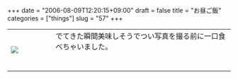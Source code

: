 +++
date = "2006-08-09T12:20:15+09:00"
draft = false
title = "お昼ご飯"
categories = ["things"]
slug = "57"
+++

<table width="100%">
	<tr>
		<td width="20%" valign="middle">
			<a href="https://keruru.net/images/44d9fd2eda7c8-img017.html" onclick="window.open('https://keruru.net/images/44d9fd2eda7c8-img017.html','popup','width=640,height=480,scrollbars=no,resizable=no,toolbar=no,directories=no,location=no,menubar=no,status=no'); return false"><img src="https://keruru.net/images/44d9fd2eda7c8-thumb_img017.jpg" border="0" /></a>
		</td>
		<td width="80%" valign="middle">
			でてきた瞬間美味しそうでつい写真を撮る前に一口食べちゃいました。<br /><br /><br />
		</td>
	</tr>
</table>
